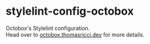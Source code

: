 # stylelint-config-octobox
Octobox's Stylelint configuration.\
Head over to [octobox.thomasricci.dev](https://octobox.thomasricci.dev) for more details.

